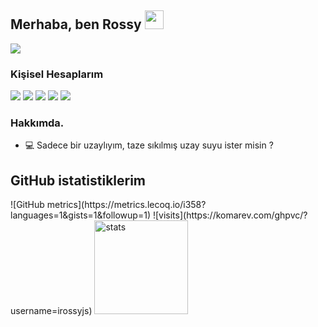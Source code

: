 <h2 align="left">Merhaba, ben Rossy <img src="https://raw.githubusercontent.com/MartinHeinz/MartinHeinz/master/wave.gif" width="30px"></h2> <img src="https://lanyard-profile-readme.vercel.app/api/837446753119764481?theme=dark&animated=true&hideDiscrim=false&borderRadius=20px"> <h3>Kişisel Hesaplarım</h3> <p align="left"> <a href="https://discord.com/users/837446753119764481" target"blank_"><img src="https://img.shields.io/badge/discord%20-7289DA.svg?&style=for-the-badge&logo=discord&logoColor=white"></a> <a href="https://open.spotify.com/user/qunk023vie2h65dmg54x28p38?si=370cbef165ed49f6" target"blank_"><img src="https://img.shields.io/badge/Spotify%20-1ed760.svg?&style=for-the-badge&logo=spotify&logoColor=white"></a> <a href="https://www.youtube.com/channel/UCok1i1aLvNnEV5_puSVG_Iw" target"blank_"><img src="https://img.shields.io/badge/youtube%20-ff0000.svg?&style=for-the-badge&logo=youtube&logoColor=white"></a> <a href="https://instagram.com/rossydiyebiri" target"blank_"><img src="https://img.shields.io/badge/INSTAGRAM%20-DC3175.svg?&style=for-the-badge&logo=instagram&logoColor=white"></a> <a href="https://github.com/rossyjs" target"blank_"><img src="https://img.shields.io/badge/GitHub%20-191717.svg?&style=for-the-badge&logo=github&logoColor=white"></a> </p> <h3>Hakkımda.</h3> <ul> <li>💻 Sadece bir uzaylıyım, taze sıkılmış uzay suyu ister misin ? </li> </ul> <h2 align="left">GitHub istatistiklerim</h2> <p align="left"> ![GitHub metrics](https://metrics.lecoq.io/i358?languages=1&gists=1&followup=1) ![visits](https://komarev.com/ghpvc/?username=irossyjs) <img src="https://github-readme-stats.vercel.app/api?username=rossyjs&count_private=true&show_icons=true&theme=dark&hide_border=true" width="%100" height="150px" alt="stats" /> </p> 
